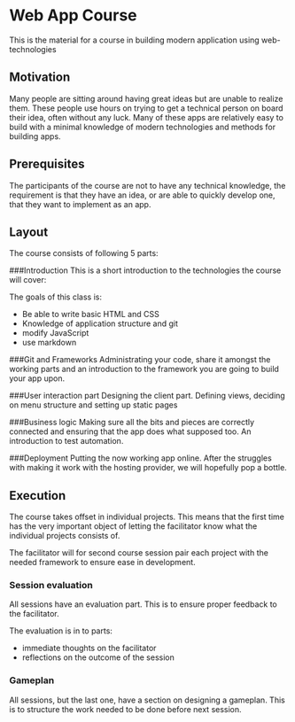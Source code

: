 Web App Course
==============
This is the material for a course in building modern application using
web-technologies

Motivation
----------
Many people are sitting around having great ideas but are unable to realize them.
These people use hours on trying to get a technical person on board their idea,
often without any luck.
Many of these apps are relatively easy to build with a minimal knowledge of
modern technologies and methods for building apps. 

Prerequisites
-------------
The participants of the course are not to have any technical knowledge, the
requirement is that they have an idea, or are able to quickly develop one, that
they want to implement as an app.

Layout
------
The course consists of following 5 parts:

###Introduction
This is a short introduction to the technologies the course will cover:

The goals of this class is:
* Be able to write basic HTML and CSS
* Knowledge of application structure and git
* modify JavaScript
* use markdown

###Git and Frameworks
Administrating your code, share it amongst the working parts and an introduction
to the framework you are going to build your app upon.

###User interaction part
Designing the client part. Defining views, deciding on menu structure and
setting up static pages

###Business logic
Making sure all the bits and pieces are correctly connected and ensuring that
the app does what supposed too. An introduction to test automation.

###Deployment
Putting the now working app online. After the struggles with making it work with
the hosting provider, we will hopefully pop a bottle.


Execution
---------
The course takes offset in individual projects. This means that the first time
has the very important object of letting the facilitator know what the
individual projects consists of.

The facilitator will for second course session pair each project with the needed
framework to ensure ease in development.

### Session evaluation
All sessions have an evaluation part. This is to ensure proper feedback to the
facilitator.

The evaluation is in to parts:
* immediate thoughts on the facilitator
* reflections on the outcome of the session

### Gameplan
All sessions, but the last one, have a section on designing a gameplan. This is
to structure the work needed to be done before next session.
